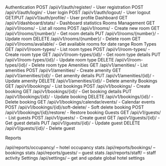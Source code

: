 Authentication
POST /api/v1/auth/register/ - User registration
POST /api/v1/auth/login/ - User login
POST /api/v1/auth/logout/ - User logout
GET/PUT /api/v1/auth/profile/ - User profile
Dashboard
GET /api/v1/dashboard/stats/ - Dashboard statistics
Rooms Management
GET /api/v1/rooms/ - List all rooms
POST /api/v1/rooms/ - Create new room
GET /api/v1/rooms/{number}/ - Get room details
PUT /api/v1/rooms/{number}/ - Update room
DELETE /api/v1/rooms/{number}/ - Delete room
GET /api/v1/rooms/available/ - Get available rooms for date range
Room Types
GET /api/v1/room-types/ - List room types
POST /api/v1/room-types/ - Create room type
GET /api/v1/room-types/{id}/ - Get room type details
PUT /api/v1/room-types/{id}/ - Update room type
DELETE /api/v1/room-types/{id}/ - Delete room type
Amenities
GET /api/v1/amenities/ - List amenities
POST /api/v1/amenities/ - Create amenity
GET /api/v1/amenities/{id}/ - Get amenity details
PUT /api/v1/amenities/{id}/ - Update amenity
DELETE /api/v1/amenities/{id}/ - Delete amenity
Bookings
GET /api/v1/bookings/ - List bookings
POST /api/v1/bookings/ - Create booking
GET /api/v1/bookings/{id}/ - Get booking details
PUT /api/v1/bookings/{id}/ - Update booking
DELETE /api/v1/bookings/{id}/ - Delete booking
GET /api/v1/bookings/calendar/events/ - Calendar events
POST /api/v1/bookings/{id}/soft-delete/ - Soft delete booking
POST /api/v1/bookings/{id}/restore/ - Restore booking
Guests
GET /api/v1/guests/ - List guests
POST /api/v1/guests/ - Create guest
GET /api/v1/guests/{id}/ - Get guest details
PUT /api/v1/guests/{id}/ - Update guest
DELETE /api/v1/guests/{id}/ - Delete guest

Reports

/api/reports/occupancy/ – hotel occupancy stats
/api/reports/bookings/ – bookings stats
/api/reports/guests/ – guest stats
/api/reports/staff/ – staff activity
Settings
/api/settings/ – get and update global hotel settings